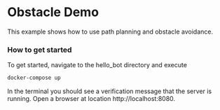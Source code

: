 # Obstacle Demo

This example shows how to use path planning and obstacle avoidance.
### How to get started

To get started, navigate to the hello_bot directory and execute

```bash
docker-compose up
```

In the terminal you should see a verification message that the server is running.
Open a browser at location http://localhost:8080.
